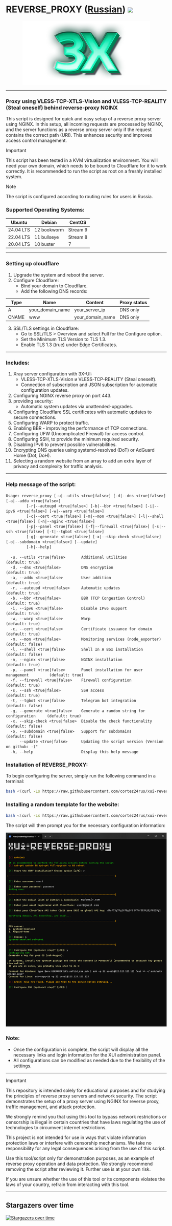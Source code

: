 # REVERSE_PROXY ([Russian](/README_RU.md)) <img src="https://img.shields.io/github/stars/cortez24rus/xui-reverse-proxy?style=social" /> 
<p align="center"><a href="#"><img src="./media/3X-UI.png" alt="Image" ></a></p>

-----

### Proxy using VLESS-TCP-XTLS-Vision and VLESS-TCP-REALITY (Steal oneself) behind reverse-proxy NGINX
This script is designed for quick and easy setup of a reverse proxy server using NGINX. In this setup, all incoming requests are processed by NGINX, and the server functions as a reverse proxy server only if the request contains the correct path (URI). This enhances security and improves access control management.

> [!IMPORTANT]
>  This script has been tested in a KVM virtualization environment. You will need your own domain, which needs to be bound to Cloudflare for it to work correctly. It is recommended to run the script as root on a freshly installed system.

> [!NOTE]
> The script is configured according to routing rules for users in Russia.

### Supported Operating Systems:

| **Ubuntu**       | **Debian**      | **CentOS**      |
|------------------|-----------------|-----------------|
| 24.04 LTS        | 12 bookworm     | Stream 9        |
| 22.04 LTS        | 11 bullseye     | Stream 8        |
| 20.04 LTS        | 10 buster       | 7               |

-----

### Setting up cloudflare
1. Upgrade the system and reboot the server.
2. Configure Cloudflare:
   - Bind your domain to Cloudflare.
   - Add the following DNS records:

| Type  | Name             | Content          | Proxy status  |
| ----- | ---------------- | ---------------- | ------------- |
| A     | your_domain_name | your_server_ip   | DNS only      |
| CNAME | www              | your_domain_name | DNS only      |
   
3. SSL/TLS settings in Cloudflare:
   - Go to SSL/TLS > Overview and select Full for the Configure option.
   - Set the Minimum TLS Version to TLS 1.3.
   - Enable TLS 1.3 (true) under Edge Certificates.

-----

### Includes:
  
1. Xray server configuration with 3X-UI:
   - VLESS-TCP-XTLS-Vision и VLESS-TCP-REALITY (Steal oneself).
   - Connection of subscription and JSON subscription for automatic configuration updates.
2. Configuring NGINX reverse proxy on port 443.
3. providing security:
   - Automatic system updates via unattended-upgrades.
4. Configuring Cloudflare SSL certificates with automatic updates to secure connections.
5. Configuring WARP to protect traffic.
6. Enabling BBR - improving the performance of TCP connections.
7. Configuring UFW (Uncomplicated Firewall) for access control.
8. Configuring SSH, to provide the minimum required security.
9. Disabling IPv6 to prevent possible vulnerabilities.
10. Encrypting DNS queries using systemd-resolved (DoT) or AdGuard Home (Dot, DoH).
11. Selecting a random website from an array to add an extra layer of privacy and complexity for traffic analysis.

-----

### Help message of the script:
```
Usage: reverse_proxy [-u|--utils <true|false>] [-d|--dns <true|false>] [-a|--addu <true|false>]
         [-r|--autoupd <true|false>] [-b|--bbr <true|false>] [-i|--ipv6 <true|false>] [-w|--warp <true|false>]
         [-c|--cert <true|false>] [-m|--mon <true|false>] [-l|--shell <true|false>] [-n|--nginx <true|false>] 
         [-p|--panel <true|false>] [-f|--firewall <true|false>] [-s|--ssh <true|false>] [-t|--tgbot <true|false>]
         [-g|--generate <true|false>] [-x|--skip-check <true|false>] [-o|--subdomain <true|false>] [--update]
         [-h|--help]

  -u, --utils <true|false>       Additional utilities                           (default: true)
  -d, --dns <true|false>         DNS encryption                                 (default: true)
  -a, --addu <true|false>        User addition                                  (default: true)
  -r, --autoupd <true|false>     Automatic updates                              (default: true)
  -b, --bbr <true|false>         BBR (TCP Congestion Control)                   (default: true)
  -i, --ipv6 <true|false>        Disable IPv6 support                           (default: true)
  -w, --warp <true|false>        Warp                                           (default: true)
  -c, --cert <true|false>        Certificate issuance for domain                (default: true)
  -m, --mon <true|false>         Monitoring services (node_exporter)            (default: false)
  -l, --shell <true|false>       Shell In A Box installation                    (default: false)
  -n, --nginx <true|false>       NGINX installation                             (default: true)
  -p, --panel <true|false>       Panel installation for user management         (default: true)
  -f, --firewall <true|false>    Firewall configuration                         (default: true)
  -s, --ssh <true|false>         SSH access                                     (default: true)
  -t, --tgbot <true|false>       Telegram bot integration                       (default: false)
  -g, --generate <true|false>    Generate a random string for configuration     (default: true)
  -x, --skip-check <true|false>  Disable the check functionality                (default: false)
  -o, --subdomain <true|false>   Support for subdomains                         (default: false)
      --update <true|false>      Updating the script version (Version on github: -)"
  -h, --help                     Display this help message
```

### Installation of REVERSE_PROXY:

To begin configuring the server, simply run the following command in a terminal:
```sh
bash <(curl -Ls https://raw.githubusercontent.com/cortez24rus/xui-reverse-proxy/refs/heads/main/reverse_proxy_server.sh)
```

### Installing a random template for the website:
```sh
bash <(curl -Ls https://raw.githubusercontent.com/cortez24rus/xui-reverse-proxy/refs/heads/main/reverse_proxy_random_site.sh)
```

The script will then prompt you for the necessary configuration information:

<p align="center"><a href="#"><img src="./media/xui_rp_install.png" alt="Image"></a></p>

### Note: 
- Once the configuration is complete, the script will display all the necessary links and login information for the XUI administration panel.
- All configurations can be modified as needed due to the flexibility of the settings.

-----

> [!IMPORTANT]
> This repository is intended solely for educational purposes and for studying the principles of reverse proxy servers and network security. The script demonstrates the setup of a proxy server using NGINX for reverse proxy, traffic management, and attack protection.
>
>We strongly remind you that using this tool to bypass network restrictions or censorship is illegal in certain countries that have laws regulating the use of technologies to circumvent internet restrictions.
>
>This project is not intended for use in ways that violate information protection laws or interfere with censorship mechanisms. We take no responsibility for any legal consequences arising from the use of this script.
>
>Use this tool/script only for demonstration purposes, as an example of reverse proxy operation and data protection. We strongly recommend removing the script after reviewing it. Further use is at your own risk.
>
>If you are unsure whether the use of this tool or its components violates the laws of your country, refrain from interacting with this tool.

-----

## Stargazers over time
[![Stargazers over time](https://starchart.cc/cortez24rus/xui-reverse-proxy.svg?variant=adaptive)](https://starchart.cc/cortez24rus/xui-reverse-proxy)